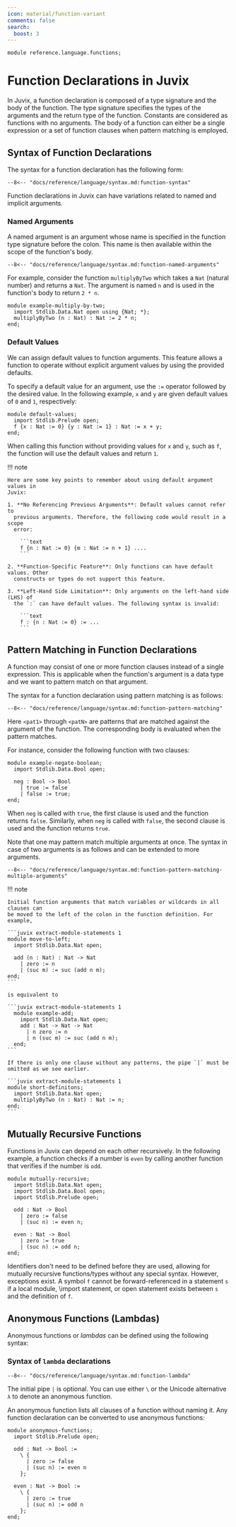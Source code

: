 ```yaml
---
icon: material/function-variant
comments: false
search:
  boost: 3
---
```


```juvix hide
module reference.language.functions;
```

# Function Declarations in Juvix

In Juvix, a function declaration is composed of a type signature and the body of
the function. The type signature specifies the types of the arguments and the
return type of the function. Constants are considered as functions with no
arguments. The body of a function can either be a single expression or a set of
function clauses when pattern matching is employed.

## Syntax of Function Declarations

The syntax for a function declaration has the following form:

```text
--8<-- "docs/reference/language/syntax.md:function-syntax"
```

Function declarations in Juvix can have variations related to named and implicit
arguments.

### Named Arguments

A named argument is an argument whose name is specified in the function type
signature before the colon. This name is then available within the scope of the
function's body.

```text
--8<-- "docs/reference/language/syntax.md:function-named-arguments"
```

For example, consider the function `multiplyByTwo` which takes a `Nat` (natural
number) and returns a `Nat`. The argument is named `n` and is used in the
function's body to return `2 * n`.

```juvix extract-module-statements 1
module example-multiply-by-two;
  import Stdlib.Data.Nat open using {Nat; *};
  multiplyByTwo (n : Nat) : Nat := 2 * n;
end;
```

### Default Values

We can assign default values to function arguments. This feature allows a
function to operate without explicit argument values by using the provided
defaults.

To specify a default value for an argument, use the `:=` operator followed by
the desired value. In the following example, `x` and `y` are given default
values of `0` and `1`, respectively:


```juvix extract-module-statements 1
module default-values;
  import Stdlib.Prelude open;
  f {x : Nat := 0} {y : Nat := 1} : Nat := x + y;
end;
```


When calling this function without providing values for `x` and `y`, such as
`f`, the function will use the default values and return `1`.

!!! note

    Here are some key points to remember about using default argument values in
    Juvix:

    1. **No Referencing Previous Arguments**: Default values cannot refer to
      previous arguments. Therefore, the following code would result in a scope
      error:

        ```text
        f {n : Nat := 0} {m : Nat := n + 1} ....
        ```

    2. **Function-Specific Feature**: Only functions can have default values. Other
      constructs or types do not support this feature.

    3. **Left-Hand Side Limitation**: Only arguments on the left-hand side (LHS) of
      the `:` can have default values. The following syntax is invalid:

        ```text
        f : {n : Nat := 0} := ...
        ```

## Pattern Matching in Function Declarations

A function may consist of one or more function clauses instead of a single
expression. This is applicable when the function's argument is a data type and
we want to pattern match on that argument.

The syntax for a function declaration using pattern matching is as follows:

```text
--8<-- "docs/reference/language/syntax.md:function-pattern-matching"
```

Here `<pat1>` through `<patN>` are patterns that are matched against the
argument of the function. The corresponding body is evaluated when the pattern
matches.

For instance, consider the following function with two clauses:

```juvix extract-module-statements 1
module example-negate-boolean;
  import Stdlib.Data.Bool open;

  neg : Bool -> Bool
    | true := false
    | false := true;
end;
```

When `neg` is called with `true`, the first clause is used and the function
returns `false`. Similarly, when `neg` is called with `false`, the second clause
is used and the function returns `true`.

Note that one may pattern match multiple arguments at once. The syntax in case
of two arguments is as follows and can be extended to more arguments.

```text
--8<-- "docs/reference/language/syntax.md:function-pattern-matching-multiple-arguments"
```


!!! note

    Initial function arguments that match variables or wildcards in all clauses can
    be moved to the left of the colon in the function definition. For example,

    ```juvix extract-module-statements 1
    module move-to-left;
      import Stdlib.Data.Nat open;

      add (n : Nat) : Nat -> Nat
        | zero := n
        | (suc m) := suc (add n m);
    end;
    ```

    is equivalent to

    ```juvix extract-module-statements 1
      module example-add;
        import Stdlib.Data.Nat open;
        add : Nat -> Nat -> Nat
          | n zero := n
          | n (suc m) := suc (add n m);
      end;
    ```

    If there is only one clause without any patterns, the pipe `|` must be omitted as we see earlier.

    ```juvix extract-module-statements 1
    module short-definitons;
      import Stdlib.Data.Nat open;
      multiplyByTwo (n : Nat) : Nat := n;
    end;
    ```

## Mutually Recursive Functions

Functions in Juvix can depend on each other recursively. In the following
example, a function checks if a number is `even` by calling another function
that verifies if the number is `odd`.

```juvix extract-module-statements 3
module mutually-recursive;
  import Stdlib.Data.Nat open;
  import Stdlib.Data.Bool open;
  import Stdlib.Prelude open;

  odd : Nat -> Bool
    | zero := false
    | (suc n) := even n;

  even : Nat -> Bool
    | zero := true
    | (suc n) := odd n;
end;
```

Identifiers don't need to be defined before they are used, allowing for mutually
recursive functions/types without any special syntax. However, exceptions exist.
A symbol `f` cannot be forward-referenced in a statement `s` if a local module,
\import statement, or open statement exists between `s` and the definition of
`f`.

## Anonymous Functions (Lambdas)

Anonymous functions or _lambdas_ can be defined using the following syntax:

### Syntax of `lambda` declarations

```text
--8<-- "docs/reference/language/syntax.md:function-lambda"
```

The initial pipe `|` is optional. You can use either `\` or the Unicode
alternative `λ` to denote an anonymous function.

An anonymous function lists all clauses of a function without naming it. Any
function declaration can be converted to use anonymous functions:

```juvix extract-module-statements 1
module anonymous-functions;
  import Stdlib.Prelude open;

  odd : Nat -> Bool :=
    \ {
      | zero := false
      | (suc n) := even n
    };

  even : Nat -> Bool :=
    \ {
      | zero := true
      | (suc n) := odd n
    };
end;
```
